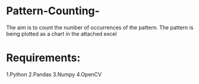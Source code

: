 # Pattern-Counting-
The aim is to count the number of occurrences of the pattern. The pattern is being plotted as a chart in the attached excel

# Requirements:
  1.Python 
  2.Pandas
  3.Numpy
  4.OpenCV
